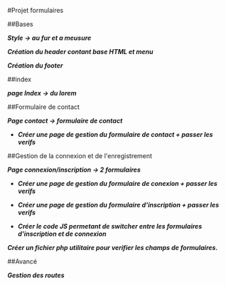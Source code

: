 #Projet formulaires

##Bases

***Style -> au fur et a meusure***

***Création du header contant base HTML et menu***

***Création du footer***

##index

***page Index -> du lorem***

##Formulaire de contact

***Page contact -> formulaire de contact***

* ***Créer une page de gestion du formulaire de contact + passer les verifs***

##Gestion de la connexion et de l'enregistrement

***Page connexion/inscription -> 2 formulaires***

* ***Créer une page de gestion du formulaire de conexion + passer les verifs***

* ***Créer une page de gestion du formulaire d'inscription + passer les verifs***

* ***Créer le code JS permetant de switcher entre les formulaires d'inscription et de connexion***

***Créer un fichier php utilitaire pour verifier les champs de formulaires.***

##Avancé

***Gestion des routes***